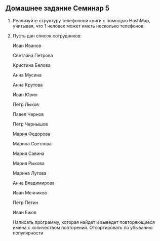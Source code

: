 ## Домашнее задание Семинар 5


1. Реализуйте структуру телефонной книги с помощью HashMap, учитывая, что 1 человек может иметь несколько телефонов.

2. Пусть дан список сотрудников:

    Иван Иванов

    Светлана Петрова

    Кристина Белова

    Анна Мусина

    Анна Крутова

    Иван Юрин

    Петр Лыков

    Павел Чернов

    Петр Чернышов

    Мария Федорова

    Марина Светлова

    Мария Савина

    Мария Рыкова

    Марина Лугова

    Анна Владимирова

    Иван Мечников

    Петр Петин

    Иван Ежов

    Написать программу, которая найдет и выведет повторяющиеся имена с количеством повторений. Отсортировать по убыванию популярности
